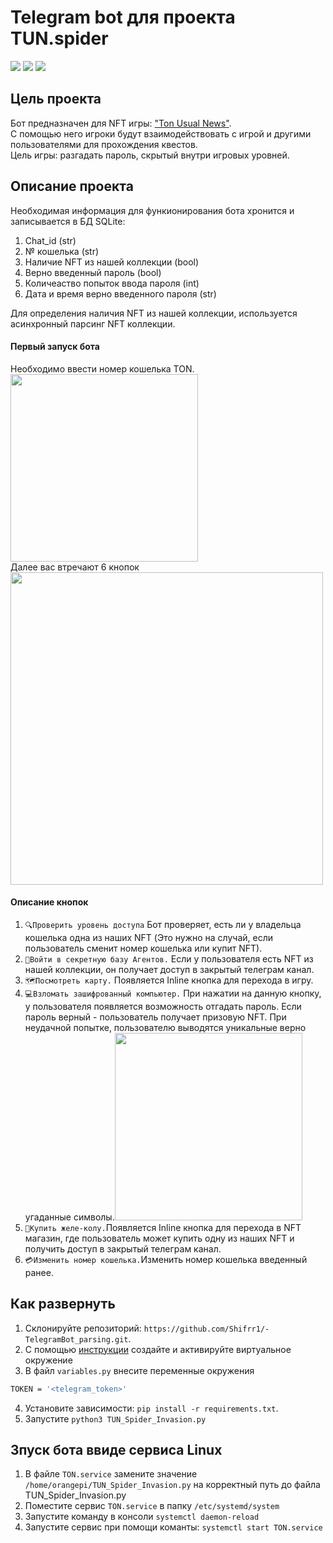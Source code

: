# Telegram bot для проекта TUN.spider

![](https://img.shields.io/badge/Python3-mediumblue) ![](https://camo.githubusercontent.com/e2bae915675e8b925ab8c0634ff651481789d151b16ad305815b273cd5d36828/68747470733a2f2f696d672e736869656c64732e696f2f62616467652f53514c697465332d3037343035453f7374796c653d666f722d7468652d6261646765266c6f676f3d73716c697465266c6f676f436f6c6f723d7768697465)
![](https://travis-ci.org/gaborantal/git-log-parser.svg?branch=master&amp;status=passed)

##  Цель проекта
Бот предназначен для NFT игры: ["Ton Usual News"](https://sipplie.itch.io/tunspider-invasion-game).<br/>
С помощью него игроки будут взаимодействовать с игрой и другими пользователями для прохождения квестов.  
Цель игры: разгадать пароль, скрытый внутри игровых уровней.
## Описание проекта
Необходимая информация для функионирования бота хронится и записывается в БД SQLite:
1. Chat_id (str)
2. № кошелька (str)
3. Наличие NFT из нашей коллекции (bool)
4. Верно введенный пароль (bool)
5. Количеаство попыток ввода пароля (int)
6. Дата и время верно введенного пароля (str)<br/>

Для определения наличия NFT из нашей коллекции, используется асинхронный парсинг NFT коллекции.<br/>
#### Первый запуск бота 
Необходимо ввести номер кошелька TON.  
<img src=https://user-images.githubusercontent.com/69916467/195175639-07e539c6-3304-42cf-8beb-a4e5b6f6af22.png width="300">  
Далее вас втречают 6 кнопок  
<img src=https://user-images.githubusercontent.com/69916467/195181640-73e661ea-c5f3-4b86-8922-2fb8adc71545.png width="500">  
#### Описание кнопок
1. ```🔍Проверить уровень доступа``` Бот проверяет, есть ли у владельца кошелька одна из наших NFT (Это нужно на случай, если пользователь сменит номер кошелька или купит NFT).
2. ```🔑Войти в секретную базу Агентов.``` Если у пользователя есть NFT из нашей коллекции, он получает доступ в закрытый телеграм канал.
3. ```🗺Посмотреть карту.``` Появляется Inline кнопка для перехода в игру.
4. ```💻Взломать зашифрованный компьютер.``` При нажатии на данную кнопку, у пользователя появляется возможность отгадать пароль. Если пароль верный - пользователь получает призовую NFT. При неудачной попытке, пользователю выводятся уникальные верно угаданные символы.<img src=https://user-images.githubusercontent.com/69916467/195185341-e1856271-5f77-4de3-b6c1-31ff7442c945.png width="300">
5. ```🧉Купить желе-колу.```Появляется Inline кнопка для перехода в NFT магазин, где пользователь может купить одну из наших NFT и получить доступ в закрытый телеграм канал.
6. ```💳Изменить номер кошелька.```Изменить номер кошелька введенный ранее.

## Как развернуть
1. Склонируйте репозиторий: ```https://github.com/Shifrr1/-TelegramBot_parsing.git```.
2. С помощью [инструкции](https://python-scripts.com/virtualenv) создайте 
и активируйте виртуальное окружение
3. В файл ```variables.py``` внесите переменные окружения
```Bash
TOKEN = '<telegram_token>'
```
4. Установите зависимости: ```pip install -r requirements.txt```.
5. Запустите ```python3 TUN_Spider_Invasion.py```

##  Зпуск бота ввиде сервиса Linux
1. В файле ```TON.service``` замените значение ```/home/orangepi/TUN_Spider_Invasion.py``` на корректный путь до файла TUN_Spider_Invasion.py 
2. Поместите сервис ```TON.service``` в папку ```/etc/systemd/system```
3. Запустите команду в консоли ```systemctl daemon-reload```
4. Запустите сервис при помощи команты: ```systemctl start TON.service```
